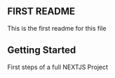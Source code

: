 ## FIRST README
This is the first readme for this file


## Getting Started
First steps of a full NEXTJS Project